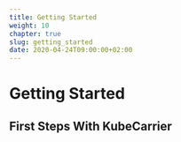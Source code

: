 ```yaml
---
title: Getting Started
weight: 10
chapter: true
slug: getting_started
date: 2020-04-24T09:00:00+02:00
---
```


# Getting Started
## First Steps With KubeCarrier
